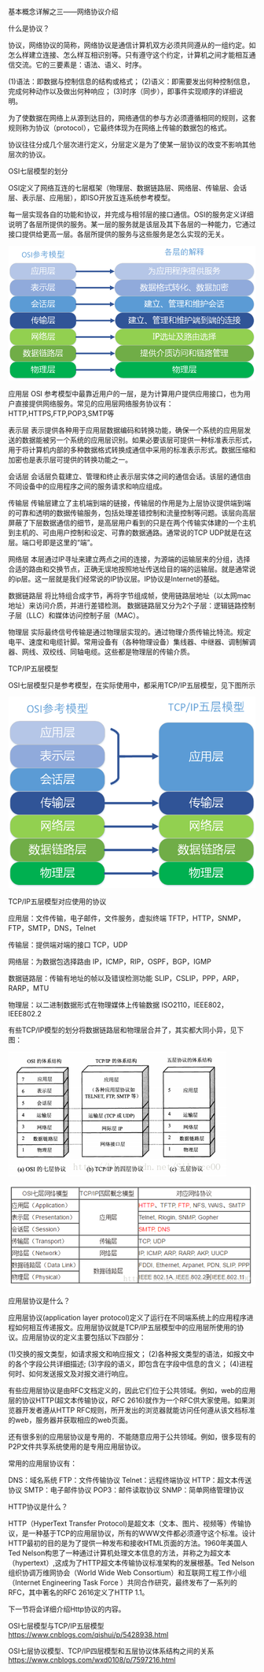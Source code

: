 基本概念详解之三——网络协议介绍


什么是协议？

协议，网络协议的简称，网络协议是通信计算机双方必须共同遵从的一组约定。如怎么样建立连接、怎么样互相识别等。只有遵守这个约定，计算机之间才能相互通信交流。它的三要素是：语法、语义、时序。

(1)语法：即数据与控制信息的结构或格式；
(2)语义：即需要发出何种控制信息，完成何种动作以及做出何种响应；
(3)时序（同步），即事件实现顺序的详细说明。

为了使数据在网络上从源到达目的，网络通信的参与方必须遵循相同的规则，这套规则称为协议（protocol），它最终体现为在网络上传输的数据包的格式。

协议往往分成几个层次进行定义，分层定义是为了使某一层协议的改变不影响其他层次的协议。


OSI七层模型的划分

OSI定义了网络互连的七层框架（物理层、数据链路层、网络层、传输层、会话层、表示层、应用层），即ISO开放互连系统参考模型。

每一层实现各自的功能和协议，并完成与相邻层的接口通信。OSI的服务定义详细说明了各层所提供的服务。某一层的服务就是该层及其下各层的一种能力，它通过接口提供给更高一层。各层所提供的服务与这些服务是怎么实现的无关。

![OSI七层参考模型](./imgs/2018_05_26_x_002.png)

应用层
OSI 参考模型中最靠近用户的一层，是为计算用户提供应用接口，也为用户直接提供网络服务。常见的应用层网络服务协议有：HTTP,HTTPS,FTP,POP3,SMTP等

表示层
表示提供各种用于应用层数据编码和转换功能，确保一个系统的应用层发送的数据能被另一个系统的应用层识别。如果必要该层可提供一种标准表示形式，用于将计算机内部的多种数据格式转换成通信中采用的标准表示形式。数据压缩和加密也是表示层可提供的转换功能之一。

会话层
会话层负载建立、管理和终止表示层实体之间的通信会话。该层的通信由不同设备中的应用程序之间的服务请求和响应组成。

传输层
传输层建立了主机端到端的链接，传输层的作用是为上层协议提供端到端的可靠和透明的数据传输服务，包括处理差错控制和流量控制等问题。该层向高层屏蔽了下层数据通信的细节，是高层用户看到的只是在两个传输实体建的一个主机到主机的、可由用户控制和设定、可靠的数据通路。通常说的TCP UDP就是在这层。端口号即是这里的“端”。

网络层
本层通过IP寻址来建立两点之间的连接，为源端的运输层来的分组，选择合适的路由和交换节点，正确无误地按照地址传送给目的端的运输层。就是通常说的ip层。这一层就是我们经常说的IP协议层。IP协议是Internet的基础。

数据链路层
将比特组合成字节，再将字节组成帧，使用链路层地址（以太网mac地址）来访问介质，并进行差错检测。
数据链路层又分为2个子层：逻辑链路控制子层（LLC）和媒体访问控制子层（MAC）。

物理层
实际最终信号传输是通过物理层实现的。通过物理介质传输比特流。规定电平、速度和电缆针脚。常用设备有（各种物理设备）集线器、中继器、调制解调器、网线、双绞线、同轴电缆。这些都是物理层的传输介质。


TCP/IP五层模型

OSI七层模型只是参考模型，在实际使用中，都采用TCP/IP五层模型，见下图所示

![TCP/IP五层模型](./imgs/2018_05_26_x_001.png)


TCP/IP五层模型对应使用的协议

应用层：文件传输，电子邮件，文件服务，虚拟终端 TFTP，HTTP，SNMP，FTP，SMTP，DNS，Telnet 

传输层：提供端对端的接口 TCP，UDP

网络层：为数据包选择路由 IP，ICMP，RIP，OSPF，BGP，IGMP

数据链路层：传输有地址的帧以及错误检测功能 SLIP，CSLIP，PPP，ARP，RARP，MTU

物理层：以二进制数据形式在物理媒体上传输数据 ISO2110，IEEE802，IEEE802.2


有些TCP/IP模型的划分将数据链路层和物理层合并了，其实都大同小异，见下图：

![TCP/IP五层模型](./imgs/2018_05_26_x_003.png)

![对应的网络协议](./imgs/2018_05_26_x_004.png)


应用层协议是什么？

应用层协议(application layer protocol)定义了运行在不同端系统上的应用程序进程如何相互传递报文。应用层协议就是TCP/IP五层模型中的应用层所使用的协议。应用层协议的定义主要包括以下四部分：

(1)交换的报文类型，如请求报文和响应报文；
(2)各种报文类型的语法，如报文中的各个字段公共详细描述;
(3)字段的语义，即包含在字段中信息的含义；
(4)进程何时、如何发送报文及对报文进行响应。

有些应用层协议是由RFC文档定义的，因此它们位于公共领域。例如，web的应用层的协议HTTP(超文本传输协议，RFC 2616)就作为一个RFC供大家使用。如果浏览器开发者遵从HTTP RFC规则，所开发出的浏览器就能访问任何遵从该文档标准的web，服务器并获取相应的web页面。

还有很多别的应用层协议是专用的．不能随意应用于公共领域。例如，很多现有的P2P文件共享系统使用的是专用应用层协议。

常用的应用层协议有： 

DNS：域名系统
FTP：文件传输协议
Telnet：远程终端协议
HTTP：超文本传送协议
SMTP：电子邮件协议
POP3：邮件读取协议
SNMP：简单网络管理协议


HTTP协议是什么？

HTTP（HyperText Transfer Protocol)是超文本（文本、图片、视频等）传输协议，是一种基于TCP的应用层协议，所有的WWW文件都必须遵守这个标准。设计HTTP最初的目的是为了提供一种发布和接收HTML页面的方法。1960年美国人Ted Nelson构思了一种通过计算机处理文本信息的方法，并称之为超文本（hypertext）,这成为了HTTP超文本传输协议标准架构的发展根基。Ted Nelson组织协调万维网协会（World Wide Web Consortium）和互联网工程工作小组（Internet Engineering Task Force ）共同合作研究，最终发布了一系列的RFC，其中著名的RFC 2616定义了HTTP 1.1。


下一节将会详细介绍Http协议的内容。





OSI七层模型与TCP/IP五层模型  https://www.cnblogs.com/qishui/p/5428938.html


OSI七层协议模型、TCP/IP四层模型和五层协议体系结构之间的关系   https://www.cnblogs.com/wxd0108/p/7597216.html